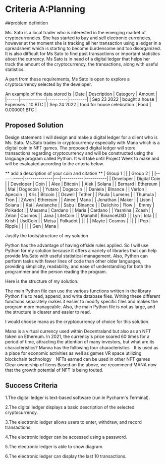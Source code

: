 # Criteria A:Planning 

##problem definition

Ms. Sato is a local trader who is interested in the emerging market of cryptocurrencies. She has started to buy and sell electronic currencies, however at the moment she is tracking all her transaction using a ledger in a spreadsheet which is starting to become burdensome and too disorganized. It is also difficult for Ms Sato to find past transactions or important statistics about the currency. Ms Sato is in need of a digital ledger that helps her track the amount of the cryptocurrency, the transactions, along with useful statistics.

A part from these requirements, Ms Sato is open to explore a cryptocurrency selected by the developer.

An example of the data stored is
| Date | Description | Category | Amount  |
|------|-------------|----------|---------|
| Sep 23 2022 | bought a house | Expenses | 10 BTC |
| Sep 24 2022 | food for house celebration | Food | 0.000001 BTC |

## Proposed Solution

Design statement:
 I will design and make a digital ledger for a client who is Ms. Sato. Ms.Sato trades in cryptocurrency especially with Mana which is a digital coin in NFT games. The proposed digital ledger will store transactions regarding cryptocurrency and will be constructed using the language program called Python. It will take until Project Week to make and will be evaluated according to the criteria below.

** add a description of your coin and citation **
| Group 1   |              |   | Group  2  |           |
|-----------|--------------|---|-----------|-----------|
| Developer | Digital Coin |   | Developer | Coin      |
| Alex      | Bitcoin      |   | Alek      | Solana    |
| Bernard   | Ethereum     |   | Mai       | Dogecoin  |
| Yutaro    | Dogecoin     |   | Daniela   | BInance   |
| Verlon    | Apecoin      |   | Kris      | Bitcoin   |
| Oswell    | Tether       |   | Paula     | Lumens    |
| Thumula   | Tron         |   | ZAven     | Ethereum  |
| Ainee     | Mana         |   | Jonathan  | Maker     |
| Lison     | Solana       |   | Kai       | Avalanche |
| Sabu      | Binance      |   | Daiichiro | Flow      |
| Emmy      | Polkadot     |   | Masamu    | Cardano   |
| Maria     | Cardano      |   | Yasmina   | Zcash     |
| Zelan     | Cosmos       |   | Jana      | LiteCoin  |
| Manahil   | BinanceUSD   |   | Lyn       | Iota      |
| Krish     | UsdCoin      |   | Meisa     | Polkadot  |
|           |              |   | Mayte     | Cosmos    |
|           |              |   | Pop       | Ripple    |
|           |              |   | Gen       | Mana      |

Justify the tools/structure of my solution

Python has the advantage of having offside rules applied. So I will use Python for my solution because it offers a variety of libraries that can help provide Ms.Sato with useful statistical management. Also, Python can perform tasks with fewer lines of code than other older languages, providing simplicity, readability, and ease of understanding for both the programmer and the person reading the program.



Here is the structure of my solution.

The main Python file can use the various functions written in the library Python file to read, append, and write database files. Writing these different functions separately makes it easier to modify specific files and makes the program more manageable. Also, the main Python file is not as large, and the structure is clearer and easier to read.


I would choose mana as the cryptocurrency of choice for this solution.

Mana is a virtual currency used within Decentraland but also as an NFT token on Ethereum.
In 2021, the currency's price soared 60 times for a period of time, attracting the attention of many investors, but what are its characteristics?
Manna has the following four characteristics　It is used as a place for economic activities as well as games
VR space utilizing blockchain technology　NFTs earned can be used in other NFT games　Clear ownership of items
Based on the above, we recommend MANA now that the growth potential of NFT is being touted.





## Success Criteria

1.The digital ledger is text-based software (run in Pycharm's Terminal).

2.The digital ledger displays a basic description of the selected cryptocurrency.

3.The electronic ledger allows users to enter, withdraw, and record transactions.

4.The electronic ledger can be accessed using a password.

5.The electronic ledger is able to show diagram.

6.The electronic ledger can display the last 10 transactions.

